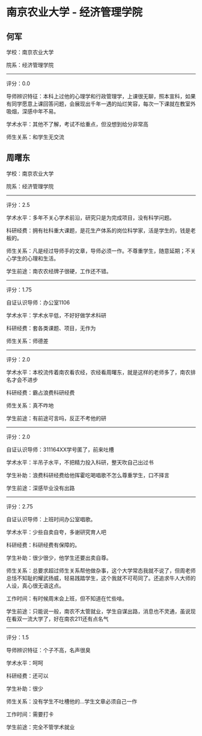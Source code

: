 # 南京农业大学 - 经济管理学院

## 何军

学校：南京农业大学

院系：经济管理学院

* * *

评分：0.0

导师辨识特征：本科上过他的心理学和行政管理学，上课很无聊，照本宣科，如果有同学愿意上课回答问题，会展现出千年一遇的灿烂笑容，每次一下课就在教室外吸烟，深感中年不易。

学术水平：其他不了解，考试不给重点，但没想到给分非常高

师生关系：和学生无交流

## 周曙东

学校：南京农业大学

院系：经济管理学院

* * *

评分：2.5

学术水平：多年不关心学术前沿，研究只是为完成项目，没有科学问题。

科研经费：拥有社科重大课题，是花生产体系的岗位科学家，活是学生的，钱是老板的。

师生关系：凡是经过导师手的文章，导师必须一作。不尊重学生，随意延期；不关心学生的心理和生活。

学生前途：南农农经牌子很硬，工作还不错。

* * *

评分：1.75

自证认识导师：办公室1106

学术水平：学术水平低，不好好做学术科研

科研经费：套各类课题、项目，无作为

师生关系：师德差

* * *

评分：2.0

学术水平：本校流传着南农看农经，农经看周曙东，就是这样的老师多了，南农排名才会不进步

科研经费：霸占浪费科研经费

师生关系：真不咋地

学生前途：有前途可言吗，反正不考他的研

* * *

评分：2.0

自证认识导师：311164XX学号匿了，前来吐槽

学术水平：半吊子水平，不把精力投入科研，整天吹自己出过书

学生补助：浪费科研经费给他挥霍吃喝唱歌不怎么尊重学生，口不择言

学生前途：深感毕业没有出路

* * *

评分：2.75

自证认识导师：上班时间办公室唱歌。

学术水平：少些自卖自夸，多谢研究育人吧

科研经费：科研经费有保障的。

学生补助：很少很少，他学生还要出卖自尊。

师生关系：总要求超过师生关系帮他做杂事，这个大学常态我就不说了，但周老师总恬不知耻的耀武扬威，轻易践踏学生，这个我就不可苟同了。还追求牛人大师的人设，真心很无语这点。

工作时间：有时候周末会上班，但不知道在忙些啥。

学生前途：只能说一般，南农不太管就业，学生自谋出路，消息也不灵通，虽说现在看双一流大学了，好在南农211还有点名气

* * *

评分：1.5

导师辨识特征：个子不高，名声很臭

学术水平：呵呵

科研经费：还可以

学生补助：很少

师生关系：没有学生不吐槽他的...学生文章必须自己一作

工作时间：需要打卡

学生前途：完全不管学术就业